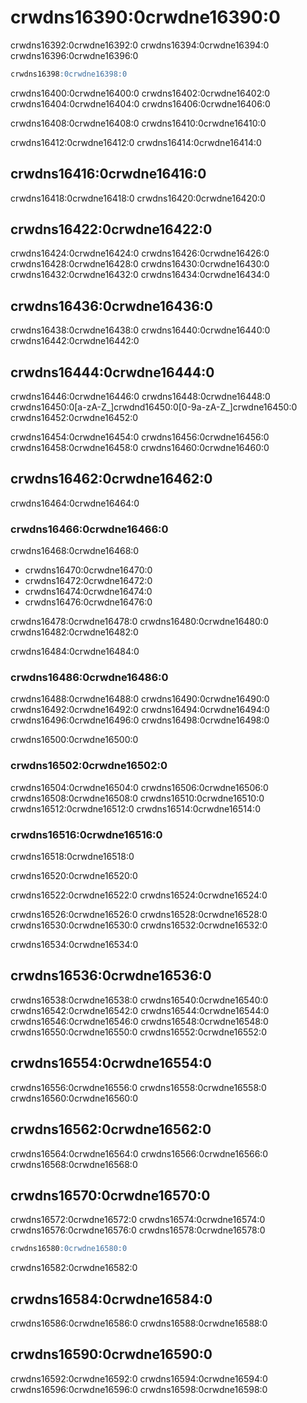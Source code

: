 # crwdns16390:0crwdne16390:0

crwdns16392:0crwdne16392:0 crwdns16394:0crwdne16394:0 crwdns16396:0crwdne16396:0

```sql
crwdns16398:0crwdne16398:0
```

crwdns16400:0crwdne16400:0 crwdns16402:0crwdne16402:0 crwdns16404:0crwdne16404:0 crwdns16406:0crwdne16406:0

crwdns16408:0crwdne16408:0 crwdns16410:0crwdne16410:0

crwdns16412:0crwdne16412:0 crwdns16414:0crwdne16414:0

## crwdns16416:0crwdne16416:0

crwdns16418:0crwdne16418:0 crwdns16420:0crwdne16420:0

## crwdns16422:0crwdne16422:0

crwdns16424:0crwdne16424:0 crwdns16426:0crwdne16426:0 crwdns16428:0crwdne16428:0 crwdns16430:0crwdne16430:0 crwdns16432:0crwdne16432:0 crwdns16434:0crwdne16434:0

## crwdns16436:0crwdne16436:0

crwdns16438:0crwdne16438:0 crwdns16440:0crwdne16440:0 crwdns16442:0crwdne16442:0

## crwdns16444:0crwdne16444:0

crwdns16446:0crwdne16446:0 crwdns16448:0crwdne16448:0 crwdns16450:0[a-zA-Z_]crwdnd16450:0[0-9a-zA-Z_]crwdne16450:0 crwdns16452:0crwdne16452:0

crwdns16454:0crwdne16454:0 crwdns16456:0crwdne16456:0 crwdns16458:0crwdne16458:0 crwdns16460:0crwdne16460:0

## crwdns16462:0crwdne16462:0

crwdns16464:0crwdne16464:0

### crwdns16466:0crwdne16466:0

crwdns16468:0crwdne16468:0

- crwdns16470:0crwdne16470:0
- crwdns16472:0crwdne16472:0
- crwdns16474:0crwdne16474:0
- crwdns16476:0crwdne16476:0

crwdns16478:0crwdne16478:0 crwdns16480:0crwdne16480:0 crwdns16482:0crwdne16482:0

crwdns16484:0crwdne16484:0

### crwdns16486:0crwdne16486:0

crwdns16488:0crwdne16488:0 crwdns16490:0crwdne16490:0 crwdns16492:0crwdne16492:0 crwdns16494:0crwdne16494:0 crwdns16496:0crwdne16496:0 crwdns16498:0crwdne16498:0

crwdns16500:0crwdne16500:0

### crwdns16502:0crwdne16502:0

crwdns16504:0crwdne16504:0 crwdns16506:0crwdne16506:0 crwdns16508:0crwdne16508:0 crwdns16510:0crwdne16510:0 crwdns16512:0crwdne16512:0 crwdns16514:0crwdne16514:0

<a name="null-literal"></a>

### crwdns16516:0crwdne16516:0

crwdns16518:0crwdne16518:0

crwdns16520:0crwdne16520:0

crwdns16522:0crwdne16522:0 crwdns16524:0crwdne16524:0

crwdns16526:0crwdne16526:0 crwdns16528:0crwdne16528:0 crwdns16530:0crwdne16530:0 crwdns16532:0crwdne16532:0

crwdns16534:0crwdne16534:0

## crwdns16536:0crwdne16536:0

crwdns16538:0crwdne16538:0 crwdns16540:0crwdne16540:0 crwdns16542:0crwdne16542:0 crwdns16544:0crwdne16544:0 crwdns16546:0crwdne16546:0 crwdns16548:0crwdne16548:0 crwdns16550:0crwdne16550:0 crwdns16552:0crwdne16552:0

## crwdns16554:0crwdne16554:0

crwdns16556:0crwdne16556:0 crwdns16558:0crwdne16558:0 crwdns16560:0crwdne16560:0

## crwdns16562:0crwdne16562:0

crwdns16564:0crwdne16564:0 crwdns16566:0crwdne16566:0 crwdns16568:0crwdne16568:0

## crwdns16570:0crwdne16570:0

crwdns16572:0crwdne16572:0 crwdns16574:0crwdne16574:0 crwdns16576:0crwdne16576:0 crwdns16578:0crwdne16578:0

```sql
crwdns16580:0crwdne16580:0
```

crwdns16582:0crwdne16582:0

## crwdns16584:0crwdne16584:0

crwdns16586:0crwdne16586:0 crwdns16588:0crwdne16588:0

## crwdns16590:0crwdne16590:0

crwdns16592:0crwdne16592:0 crwdns16594:0crwdne16594:0 crwdns16596:0crwdne16596:0 crwdns16598:0crwdne16598:0